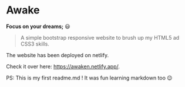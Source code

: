 # Awake
**Focus on your dreams;** :smiley:

> A simple bootstrap responsive website to brush up my HTML5 ad CSS3 skills. 

The website has been deployed on netlify. 

Check it over here: https://awaken.netlify.app/.

PS: This is my first readme.md ! It was fun learning markdown too 😉
